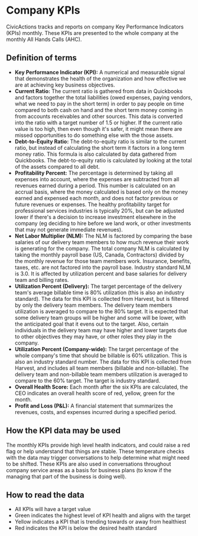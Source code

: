 # Company KPIs

CivicActions tracks and reports on company Key Performance Indicators (KPIs) monthly. These KPIs are presented to the whole company at the monthly All Hands Calls (AHC).

## Definition of terms

- **Key Performance Indicator (KPI):** A numerical and measurable signal that demonstrates the health of the organization and how effective we are at achieving key business objectives.
- **Current Ratio:** The current ratio is gathered from data in Quickbooks and factors together the total liabilities (owed expenses, paying vendors, what we need to pay in the short term) in order to pay people on time compared to both cash on hand and the short term money coming in from accounts receivables and other sources. This data is converted into the ratio with a target number of 1.5 or higher. If the current ratio value is too high, then even though it's safer, it might mean there are missed opportunities to do something else with the those assets.
- **Debt-to-Equity Ratio:** The debt-to-equity ratio is similar to the current ratio, but instead of calculating the short term it factors in a long term money ratio. This formula is also calculated by data gathered from Quickbooks. The debt-to-equity ratio is calculated by looking at the total of the assets compared to all debt.
- **Profitability Percent:** The percentage is determined by taking all expenses into account, where the expenses are subtracted from all revenues earned during a period. This number is calculated on an accrual basis, where the money calculated is based only on the money earned and expensed each month, and does not factor previous or future revenues or expenses. The healthy profitability target for professional services industries is typically 20%, but can be adjusted lower if there's a decision to increase investment elsewhere in the company (eg deciding to hire before we land work, or other investments that may not generate immediate revenues).
- **Net Labor Multiplier (NLM):** The NLM is factored by comparing the base salaries of our delivery team members to how much revenue their work is generating for the company. The total company NLM is calculated by taking the monthly payroll base (US, Canada, Contractors) divided by the monthly revenue for those team members work. Insurance, benefits, taxes, etc. are not factored into the payroll base. Industry standard NLM is 3.0. It is affected by utilization percent and base salaries for delivery team and billing rates.
- **Utilization Percent (Delivery):** The target percentage of the delivery team's average billable time is 80% utilization (this is also an industry standard). The data for this KPI is collected from Harvest, but is filtered by only the delivery team members. The delivery team members utilization is averaged to compare to the 80% target. It is expected that some delivery team groups will be higher and some will be lower, with the anticipated goal that it evens out to the target. Also, certain individuals in the delivery team may have higher and lower targets due to other objectives they may have, or other roles they play in the company.
- **Utilization Percent (Company-wide):** The target percentage of the whole company's time that should be billable is 60% utilization. This is also an industry standard number. The data for this KPI is collected from Harvest, and includes all team members (billable and non-billable). The delivery team and non-billable team members utilization is averaged to compare to the 60% target. The target is industry standard.
- **Overall Health Score:** Each month after the six KPIs are calculated, the CEO indicates an overall health score of red, yellow, green for the month.
- **Profit and Loss (P&L):** A financial statement that summarizes the revenues, costs, and expenses incurred during a specified period.

## How the KPI data may be used

The monthly KPIs provide high level health indicators, and could raise a red flag or help understand that things are stable. These temperature checks with the data may trigger conversations to help determine what might need to be shifted. These KPIs are also used in conversations throughout company service areas as a basis for business plans (to know if the managing that part of the business is doing well).

## How to read the data

- All KPIs will have a target value
- Green indicates the highest level of KPI health and aligns with the target
- Yellow indicates a KPI that is trending towards or away from healthiest
- Red indicates the KPI is below the desired health standard
